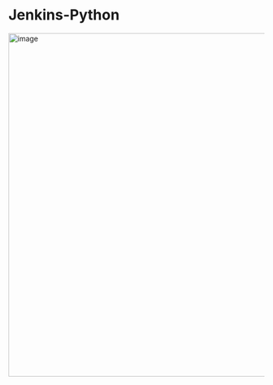 # Jenkins-Python
<img width="675" alt="image" src="https://user-images.githubusercontent.com/57872327/175812793-4f53fdb9-d5bd-407a-8c4c-3b30c353baaf.png"> 
